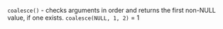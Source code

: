 `coalesce()` -  checks arguments in order and returns the first non-NULL value, if one exists.
`coalesce(NULL, 1, 2)` = 1
